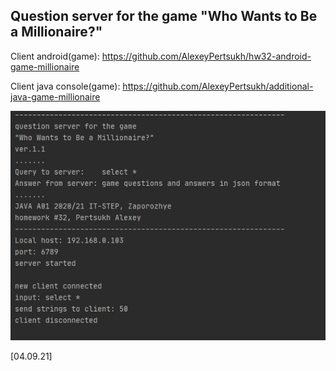 Question server for the game 
"Who Wants to Be a Millionaire?"
-----------

Client android(game): 
https://github.com/AlexeyPertsukh/hw32-android-game-millionaire

Client java console(game):
https://github.com/AlexeyPertsukh/additional-java-game-millionaire

![alt text](Screenshot_1.jpg)

[04.09.21]

